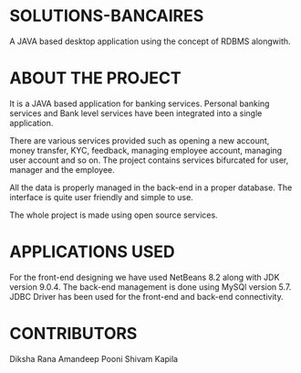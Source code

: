 # SOLUTIONS-BANCAIRES

A JAVA based desktop application using the concept of RDBMS alongwith.


# ABOUT THE PROJECT

It is a JAVA based application for banking services. Personal banking services and Bank level services have been integrated into a single application.

There are various services provided such as opening a new account, money transfer, KYC, feedback, managing employee account, managing user account and so on. The project contains services bifurcated for user, manager and the employee.

All the data is properly managed in the back-end in a proper database. The interface is quite user friendly and simple to use.

The whole project is made using open source services.

# APPLICATIONS USED

For the front-end designing we have used NetBeans 8.2 along with JDK version 9.0.4.
The back-end management is done using MySQl version 5.7.
JDBC Driver has been used for the front-end and back-end connectivity.

# CONTRIBUTORS

Diksha Rana
Amandeep Pooni
Shivam Kapila
